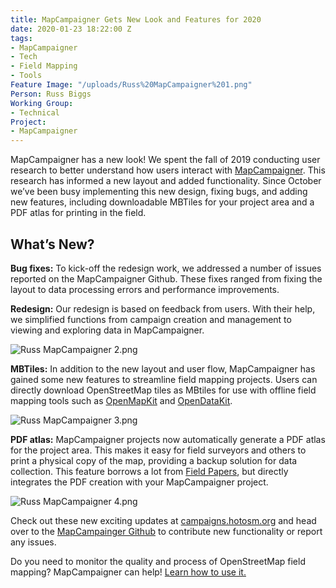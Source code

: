 ```yaml
---
title: MapCampaigner Gets New Look and Features for 2020
date: 2020-01-23 18:22:00 Z
tags:
- MapCampaigner
- Tech
- Field Mapping
- Tools
Feature Image: "/uploads/Russ%20MapCampaigner%201.png"
Person: Russ Biggs
Working Group:
- Technical
Project:
- MapCampaigner
---
```


MapCampaigner has a new look! We spent the fall of 2019 conducting user research to better understand how users interact with [MapCampaigner](https://campaigns.hotosm.org/). This research has informed a new layout and added functionality. Since October we’ve been busy implementing this new design, fixing bugs, and adding new features, including downloadable MBTiles for your project area and a PDF atlas for printing in the field.

## What’s New?

**Bug fixes:** To kick-off the redesign work, we addressed a number of issues reported on the MapCampaigner Github. These fixes ranged from fixing the layout to data processing errors and performance improvements.

**Redesign:** Our redesign is based on feedback from users. With their help, we simplified functions from campaign creation and management to viewing and exploring data in MapCampaigner.

![Russ MapCampaigner 2.png](/uploads/Russ%20MapCampaigner%202.png)

**MBTiles:** In addition to the new layout and user flow, MapCampaigner has gained some new features to streamline field mapping projects. Users can directly download OpenStreetMap tiles as MBtiles for use with offline field mapping tools such as [OpenMapKit](http://openmapkit.org/) and [OpenDataKit](https://opendatakit.org/).

![Russ MapCampaigner 3.png](/uploads/Russ%20MapCampaigner%203.png)

**PDF atlas:** MapCampaigner projects now automatically generate a PDF atlas for the project area. This makes it easy for field surveyors and others to print a physical copy of the map, providing a backup solution for data collection. This feature borrows a lot from [Field Papers](http://fieldpapers.org/), but directly integrates the PDF creation with your MapCampaigner project.

![Russ MapCampaigner 4.png](/uploads/Russ%20MapCampaigner%204.png)

Check out these new exciting updates at [campaigns.hotosm.org](https://campaigns.hotosm.org/) and head over to the [MapCampainger Github](https://github.com/hotosm/mapcampaigner) to contribute new functionality or report any issues.

Do you need to monitor the quality and process of OpenStreetMap field mapping? MapCampaigner can help! [Learn how to use it.](https://campaigns.hotosm.org/learn)